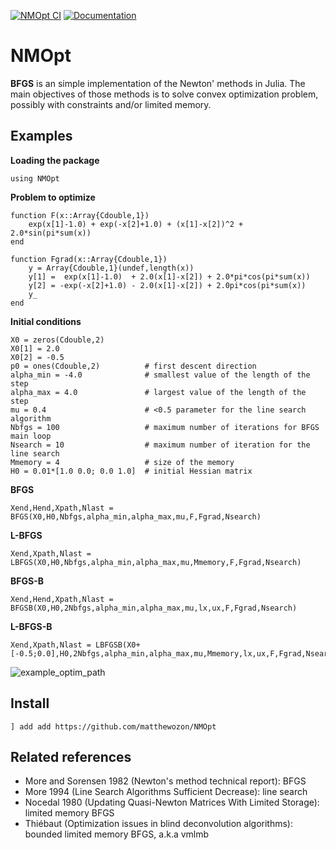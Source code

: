 [![NMOpt CI](https://github.com/matthewozon/NMOpt/actions/workflows/CI_NMOpt.yml/badge.svg)](https://github.com/matthewozon/NMOpt/actions/workflows/CI_NMOpt.yml)
[![Documentation](https://github.com/matthewozon/NMOpt/actions/workflows/documentation.yml/badge.svg)](https://github.com/matthewozon/NMOpt/actions/workflows/documentation.yml)

# NMOpt

**BFGS** is an simple implementation of the Newton' methods in Julia.
The main objectives of those methods is to solve convex optimization
problem, possibly with constraints and/or limited memory.

## Examples

**Loading the package**
```
using NMOpt
```

**Problem to optimize**

```
function F(x::Array{Cdouble,1})
    exp(x[1]-1.0) + exp(-x[2]+1.0) + (x[1]-x[2])^2 + 2.0*sin(pi*sum(x))
end

function Fgrad(x::Array{Cdouble,1})
    y = Array{Cdouble,1}(undef,length(x))
    y[1] =  exp(x[1]-1.0)  + 2.0(x[1]-x[2]) + 2.0*pi*cos(pi*sum(x))
    y[2] = -exp(-x[2]+1.0) - 2.0(x[1]-x[2]) + 2.0pi*cos(pi*sum(x))
    y_
end
```

**Initial conditions**
```
X0 = zeros(Cdouble,2)
X0[1] = 2.0 
X0[2] = -0.5
p0 = ones(Cdouble,2)          # first descent direction
alpha_min = -4.0              # smallest value of the length of the step
alpha_max = 4.0               # largest value of the length of the step 
mu = 0.4                      # <0.5 parameter for the line search algorithm
Nbfgs = 100                   # maximum number of iterations for BFGS main loop
Nsearch = 10                  # maximum number of iteration for the line search
Mmemory = 4                   # size of the memory
H0 = 0.01*[1.0 0.0; 0.0 1.0]  # initial Hessian matrix 
```

**BFGS**
```
Xend,Hend,Xpath,Nlast = BFGS(X0,H0,Nbfgs,alpha_min,alpha_max,mu,F,Fgrad,Nsearch)
```

**L-BFGS**

```
Xend,Xpath,Nlast = LBFGS(X0,H0,Nbfgs,alpha_min,alpha_max,mu,Mmemory,F,Fgrad,Nsearch)
```

**BFGS-B**
```
Xend,Hend,Xpath,Nlast = BFGSB(X0,H0,2Nbfgs,alpha_min,alpha_max,mu,lx,ux,F,Fgrad,Nsearch)
```

**L-BFGS-B**
```
Xend,Xpath,Nlast = LBFGSB(X0+[-0.5;0.0],H0,2Nbfgs,alpha_min,alpha_max,mu,Mmemory,lx,ux,F,Fgrad,Nsearch)
```


![example_optim_path](https://github.com/matthewozon/NMOpt/assets/7929598/13cec604-4986-4885-b02e-1997523a0bfb)


## Install
```
] add add https://github.com/matthewozon/NMOpt
```

## Related references

  - More and Sorensen 1982 (Newton's method technical report): BFGS
  - More 1994 (Line Search Algorithms Sufficient Decrease): line search
  - Nocedal 1980 (Updating Quasi-Newton Matrices With Limited Storage): limited memory BFGS
  - Thiébaut (Optimization issues in blind deconvolution algorithms): bounded limited memory BFGS, a.k.a vmlmb

